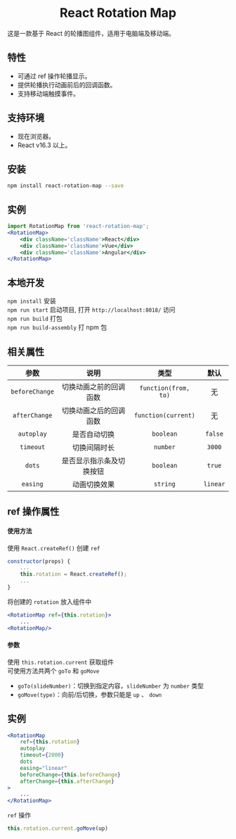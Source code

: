 <h1 align="center">React Rotation Map</h1>

这是一款基于 React 的轮播图组件，适用于电脑端及移动端。

## 特性

- 可通过 ref 操作轮播显示。
- 提供轮播执行动画前后的回调函数。
- 支持移动端触摸事件。

## 支持环境

* 现在浏览器。
* React v16.3 以上。

## 安装

```bash
npm install react-rotation-map --save
```

## 实例

```jsx
import RotationMap from 'react-rotation-map';
<RotationMap>
    <div className='className'>React</div>
    <div className='className'>Vue</div>
    <div className='className'>Angular</div>
</RotationMap>
```

## 本地开发

`npm install` 安装 <br>
`npm run start` 启动项目, 打开 `http://localhost:8018/` 访问 <br>
`npm run build` 打包 <br>
`npm run build-assembly` 打 npm 包 <br>

## 相关属性

参数|说明|类型|默认
:--:|:--:|:--:|:--:
`beforeChange`|切换动画之前的回调函数|`function(from, to)`|无
`afterChange`|切换动画之后的回调函数|`function(current)`|无
`autoplay`|是否自动切换|`boolean`|`false`
`timeout`|切换间隔时长|`number`|`3000`
`dots`|是否显示指示条及切换按钮|`boolean`|`true`
`easing`|动画切换效果|`string`|`linear`

## ref 操作属性

#### 使用方法

使用 `React.createRef()` 创建 `ref`

```jsx
constructor(props) {
    ...
    this.rotation = React.createRef();
    ...
}
```

将创建的 `rotation` 放入组件中 

```jsx
<RotationMap ref={this.rotation}>
    ...
<RotationMap/>
```

#### 参数

使用 `this.rotation.current` 获取组件 <br>
可使用方法共两个 `goTo` 和 `goMove` <br>

- `goTo(slideNumber)`：切换到指定内容，`slideNumber` 为 `number` 类型 
- `goMove(type)`：向前/后切换，参数只能是 `up` 、 `down`

## 实例

```jsx
<RotationMap
    ref={this.rotation}
    autoplay
    timeout={2000}
    dots
    easing="linear"
    beforeChange={this.beforeChange}
    afterChange={this.afterChange}
>
    ...
</RotationMap>
```

`ref` 操作 <br>

```jsx
this.rotation.current.goMove(up)
```
